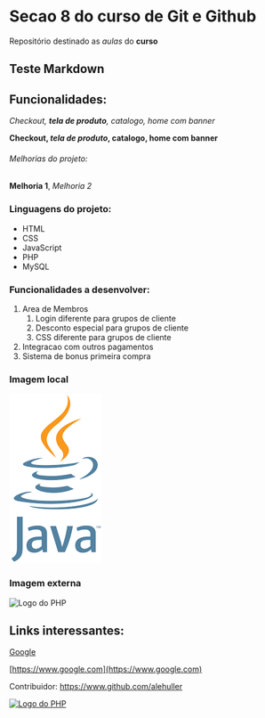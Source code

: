 # Secao 8 do curso de Git e Github

Repositório destinado as *aulas* do **curso**

## Teste Markdown
## Funcionalidades:

_Checkout, **tela de produto**, catalogo, home com banner_

**Checkout, _tela de produto_, catalogo, home com banner**

###### Melhorias do projeto:

__Melhoria 1__, _Melhoria 2_

### Linguagens do projeto:

* HTML
* CSS
* JavaScript
* PHP
* MySQL

### Funcionalidades a desenvolver:

1. Area de Membros
    1. Login diferente para grupos de cliente
    2. Desconto especial para grupos de cliente
    3. CSS diferente para grupos de cliente
2. Integracao com outros pagamentos
3. Sistema de bonus primeira compra

### Imagem local

![Logo do Java](img/java.png)

### Imagem externa

![Logo do PHP](https://upload.wikimedia.org/wikipedia/commons/2/27/PHP-logo.svg)

## Links interessantes:

[Google](https://www.google.com)

[https://www.google.com](https://www.google.com)

Contribuidor: https://www.github.com/alehuller

[![Logo do PHP](https://upload.wikimedia.org/wikipedia/commons/2/27/PHP-logo.svg)](https://www.github.com/alehuller)